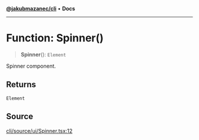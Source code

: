 [**@jakubmazanec/cli**](../README.md) • **Docs**

---

# Function: Spinner()

> **Spinner**(): `Element`

Spinner component.

## Returns

`Element`

## Source

[cli/source/ui/Spinner.tsx:12](https://github.com/jakubmazanec/js-tools/blob/45932621a19c677851f8bf60e4a28d217617972b/packages/cli/source/ui/Spinner.tsx#L12)
